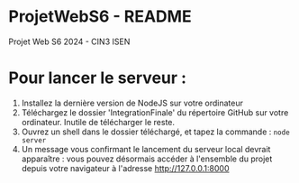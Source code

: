 # ProjetWebS6 - README
Projet Web S6 2024 - CIN3 ISEN

# __Pour lancer le serveur :__
  1) Installez la dernière version de NodeJS sur votre ordinateur
  2) Téléchargez le dossier 'IntegrationFinale' du répertoire GitHub sur votre ordinateur. Inutile de télécharger le reste.
  3) Ouvrez un shell dans le dossier téléchargé, et tapez la commande : ```node server```
  4) Un message vous confirmant le lancement du serveur local devrait apparaître : vous pouvez désormais accéder à l'ensemble du projet depuis votre navigateur à l'adresse http://127.0.0.1:8000
